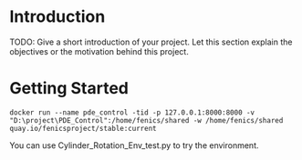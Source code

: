 # Introduction 
TODO: Give a short introduction of your project. Let this section explain the objectives or the motivation behind this project. 

# Getting Started
```
docker run --name pde_control -tid -p 127.0.0.1:8000:8000 -v "D:\project\PDE_Control":/home/fenics/shared -w /home/fenics/shared quay.io/fenicsproject/stable:current
```

You can use Cylinder_Rotation_Env_test.py to try the environment.